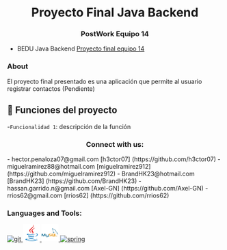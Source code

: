 <h1 align="center">Proyecto Final Java Backend</h1>
<h3 align="center">PostWork Equipo 14</h3>

- BEDU Java Backend [Proyecto final equipo 14](https://github.com/BrandHK23/BEDU_T14_PWork/tree/main/Proyecto)

<h3 align="left">About</h3>

El proyecto final presentado es una aplicación que permite al usuario registrar contactos (Pendiente)

## :hammer: Funciones del proyecto
-`Funcionalidad 1`: descripción de la función

<h3 align="center">Connect with us:</h3>
- hector.penaloza07@gmail.com [h3ctor07] (https://github.com/h3ctor07)
- miguelramirez88@hotmail.com [miguelramirez912] (https://github.com/miguelramirez912)
- BrandHK23@hotmail.com [BrandHK23] (https://github.com/BrandHK23)
- hassan.garrido.n@gmail.com [Axel-GN] (https://github.com/Axel-GN)
- rrios62@gmail.com [rrios62] (https://github.com/rrios62)
<p align="left">
</p>

<h3 align="left">Languages and Tools:</h3>
<p align="left"> <a href="https://git-scm.com/" target="_blank" rel="noreferrer"> <img src="https://www.vectorlogo.zone/logos/git-scm/git-scm-icon.svg" alt="git" width="40" height="40"/> </a> <a href="https://www.java.com" target="_blank" rel="noreferrer"> <img src="https://raw.githubusercontent.com/devicons/devicon/master/icons/java/java-original.svg" alt="java" width="40" height="40"/> </a> <a href="https://www.mysql.com/" target="_blank" rel="noreferrer"> <img src="https://raw.githubusercontent.com/devicons/devicon/master/icons/mysql/mysql-original-wordmark.svg" alt="mysql" width="40" height="40"/> </a> <a href="https://spring.io/" target="_blank" rel="noreferrer"> <img src="https://www.vectorlogo.zone/logos/springio/springio-icon.svg" alt="spring" width="40" height="40"/> </a> </p>
